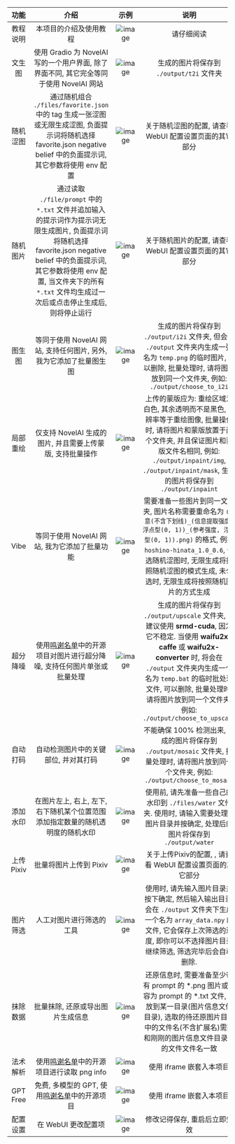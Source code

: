 | 功能 | 介绍 | 示例 | 说明 |
|:---:|:---:|:---:|:---:|
| 教程说明 | 本项目的介绍及使用教程 | ![image](https://github.com/zhulinyv/Semi-Auto-NovelAI-to-Pixiv/blob/main/files/imgs/15.png?raw=true) | 请仔细阅读 |
| 文生图 | 使用 Gradio 为 NovelAI 写的一个用户界面, 除了界面不同, 其它完全等同于使用 NovelAI 网站 | ![image](https://github.com/zhulinyv/Semi-Auto-NovelAI-to-Pixiv/blob/main/files/imgs/1.png?raw=true) | 生成的图片将保存到 `./output/t2i` 文件夹 |
| 随机涩图 | 通过随机组合 `./files/favorite.json` 中的 tag 生成一张涩图或无限生成涩图, 负面提示词将随机选择 favorite.json negative belief 中的负面提示词, 其它参数将使用 env 配置 | ![image](https://github.com/zhulinyv/Semi-Auto-NovelAI-to-Pixiv/blob/main/files/imgs/3.png?raw=true) | 关于随机涩图的配置, 请查看 WebUI 配置设置页面的其它部分 |
| 随机图片 | 通过读取 `./file/prompt` 中的 `*.txt` 文件并追加输入的提示词作为提示词无限生成图片, 负面提示词将随机选择 favorite.json negative belief 中的负面提示词, 其它参数将使用 env 配置, 当文件夹下的所有 `*.txt` 文件均生成过一次后或点击停止生成后, 则将停止运行 | ![image](https://github.com/zhulinyv/Semi-Auto-NovelAI-to-Pixiv/blob/main/files/imgs/4.png?raw=true) | 关于随机图片的配置, 请查看 WebUI 配置设置页面的其它部分 |
| 图生图 | 等同于使用 NovelAI 网站, 支持任何图片, 另外, 我为它添加了批量图生图 | ![image](https://github.com/zhulinyv/Semi-Auto-NovelAI-to-Pixiv/blob/main/files/imgs/2.png?raw=true) | 生成的图片将保存到 `./output/i2i` 文件夹, 但会在 `./output` 文件夹内生成一张名为 `temp.png` 的临时图片, 可以删除, 批量处理时, 请将图片放到同一个文件夹, 例如: `./output/choose_to_i2i` |
| 局部重绘 | 仅支持 NovelAI 生成的图片, 并且需要上传蒙版, 支持批量操作 | ![image](https://github.com/zhulinyv/Semi-Auto-NovelAI-to-Pixiv/blob/main/files/imgs/5.png?raw=true) | 上传的蒙版应为: 重绘区域为白色, 其余透明而不是黑色, 分辨率等于重绘图像, 批量操作时, 请将图片和蒙版放置于两个文件夹, 并且保证图片和蒙版文件名相同, 例如: `./output/inpaint/img`, `./output/inpaint/mask`, 生成的图片将保存到 `./output/inpaint` |
| Vibe | 等同于使用 NovelAI 网站, 我为它添加了批量功能 | ![image](https://github.com/zhulinyv/Semi-Auto-NovelAI-to-Pixiv/blob/main/files/imgs/16.png?raw=true) | 需要准备一些图片到同一文件夹, 图片名称需要重命名为 `(任意(不含下划线)_(信息提取强度, 浮点型(0, 1))_(参考强度, 浮点型(0, 1)).png)` 的格式, 例如 `hoshino-hinata_1.0_0.6`, 勾选随机涩图时, 无限生成将按照随机涩图的模式生成, 未勾选时, 无限生成将按照随机图片的方式生成 |
| 超分降噪 | 使用[鸣谢名单](https://github.com/zhulinyv/Semi-Auto-NovelAI-to-Pixiv#-%E9%B8%A3%E8%B0%A2)中的开源项目对图片进行超分降噪, 支持任何图片单张或批量处理 | ![image](https://github.com/zhulinyv/Semi-Auto-NovelAI-to-Pixiv/blob/main/files/imgs/6.png?raw=true) | 生成的图片将保存到 `./output/upscale` 文件夹, 不建议使用 **srmd-cuda**, 因为它不稳定. 当使用 **waifu2x-caffe** 或 **waifu2x-converter** 时, 将会在 `./output` 文件夹内生成一个名为 `temp.bat` 的临时批处理文件, 可以删除, 批量处理时, 请将图片放到同一个文件夹, 例如: `./output/choose_to_upscale` |
| 自动打码 | 自动检测图片中的关键部位, 并对其打码 | ![image](https://github.com/zhulinyv/Semi-Auto-NovelAI-to-Pixiv/blob/main/files/imgs/7.png?raw=true) | 不能确保 100% 检测出来, 生成的图片将保存到 `./output/mosaic` 文件夹, 批量处理时, 请将图片放到同一个文件夹, 例如: `./output/choose_to_mosaic` |
| 添加水印 | 在图片左上, 右上, 左下, 右下随机某个位置范围添加指定数量的随机透明度的随机水印 | ![image](https://github.com/zhulinyv/Semi-Auto-NovelAI-to-Pixiv/blob/main/files/imgs/8.png?raw=true) | 使用前, 请先准备一些自己的水印到 `./files/water` 文件夹. 使用时, 请输入需要处理的图片目录并按确定, 处理后的图片将保存到 `./output/water` |
| 上传Pixiv | 批量将图片上传到 Pixiv |![image](https://github.com/zhulinyv/Semi-Auto-NovelAI-to-Pixiv/blob/main/files/imgs/9.png?raw=true) | 关于上传Pixiv的配置, , 请查看 WebUI 配置设置页面的其它部分 |
| 图片筛选 | 人工对图片进行筛选的工具 | ![image](https://github.com/zhulinyv/Semi-Auto-NovelAI-to-Pixiv/blob/main/files/imgs/10.png?raw=true) | 使用时, 请先输入图片目录并按下确定, 然后输入输出目录. 会在 `./output` 文件夹下生成一个名为 `array_data.npy` 的文件, 它会保存上次筛选的进度, 即你可以不选择图片目录继续筛选, 筛选完毕后会自动删除. |
| 抹除数据 | 批量抹除, 还原或导出图片生成信息 | ![image](https://github.com/zhulinyv/Semi-Auto-NovelAI-to-Pixiv/blob/main/files/imgs/11.png?raw=true) | 还原信息时, 需要准备至少带有 prompt 的 *.png 图片或内容为 prompt 的 *.txt 文件, 并放到某一目录(图片信息文件目录), 选取的待还原图片目录中的文件名(不含扩展名)需要和刚刚的图片信息文件目录中的文件文件名一致 | 
| 法术解析 | 使用[鸣谢名单](https://github.com/zhulinyv/Semi-Auto-NovelAI-to-Pixiv#-%E9%B8%A3%E8%B0%A2)中的开源项目进行读取 png info | ![image](https://github.com/zhulinyv/Semi-Auto-NovelAI-to-Pixiv/blob/main/files/imgs/12.png?raw=true) | 使用 iframe 嵌套入本项目 |
| GPT Free | 免费, 多模型的 GPT, 使用[鸣谢名单](https://github.com/zhulinyv/Semi-Auto-NovelAI-to-Pixiv#-%E9%B8%A3%E8%B0%A2)中的开源项目 | ![image](https://github.com/zhulinyv/Semi-Auto-NovelAI-to-Pixiv/blob/main/files/imgs/13.png?raw=true) | 使用 iframe 嵌套入本项目 |
| 配置设置 | 在 WebUI 更改配置项 | ![image](https://github.com/zhulinyv/Semi-Auto-NovelAI-to-Pixiv/blob/main/files/imgs/14.png?raw=true) | 修改记得保存, 重启后立即生效 |
